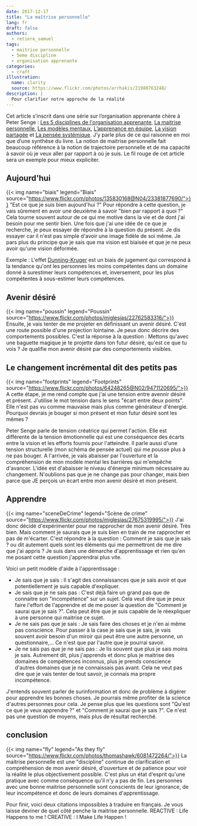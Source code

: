 ```yaml
---
date: 2017-12-17
title: "La maîtrise personnelle"
lang: fr
draft: false
authors:
  - retiere_samuel
tags:
  - maitrise personnelle
  - 5eme discipline
  - organisation apprenante
categories:
  - craft
illustration:
  name: clarity
  source: https://www.flickr.com/photos/arrhakis/21980763248/
description: |
  Pour clarifier notre approche de la réalité
---
```


Cet article s’inscrit dans une série sur l’organisation apprenante chère à Peter Senge : [Les 5 disciplines de l'organisation apprenante], [La maitrise personnelle], [Les modèles mentaux], [L’apprenance en équipe], [La vision partagée] et [La pensée systémique]. J’y parle plus de ce qui raisonne en moi que d’une synthèse du livre. La notion de maitrise personnelle fait beaucoup référence à la notion de trajectoire personnelle et de ma capacité à savoir où je veux aller par rapport à où je suis. Le fil rouge de cet article sera un exemple pour mieux expliciter.

## Aujourd'hui
{{< img name="biais" legend="Biais" source="https://www.flickr.com/photos/135830168@N04/23381877690/">}}
"Est ce que je suis bien aujourd'hui ?" Pour répondre à cette question, je vais sûrement en avoir une deuxième à savoir "bien par rapport à quoi ?" Cela tourne souvent autour de ce qui me motive dans la vie et de dont j'ai besoin pour me sentir bien. Une fois que j'ai une idée de ce que je recherche, je peux essayer de répondre à la question du présent. Je dis essayer car il n'est pas simple d'avoir une image fidèle de soi même. Je pars plus du principe que je sais que ma vision est biaisée et que je ne peux avoir qu'une vision déformée.

Exemple : L'effet [Dunning-Kruger] est un biais de jugement qui correspond à la tendance qu'ont les personnes les moins compétentes dans un domaine donné à surestimer leurs compétences et, inversement, pour les plus compétentes à sous-estimer leurs compétences.

## Avenir désiré
{{< img name="poussin" legend="Poussin" source="https://www.flickr.com/photos/miglesias/22762583316/">}}
Ensuite, je vais tenter de me projeter en définissant un avenir désiré. C'est une route possible d'une projection lointaine. Je peux donc décrire des comportements possibles. C'est la réponse à la question : Mettons qu'avec une baguette magique je te projette dans ton futur désiré, qu'est ce que tu vois ? Je qualifie mon avenir désiré par des comportements visibles.

## Le changement incrémental dit des petits pas
{{< img name="footprints" legend="Footprints" source="https://www.flickr.com/photos/64248265@N02/9471120695/">}}
A cette étape, je me rend compte que j'ai une tension entre avennir désiré et présent. J'utilise le mot tension dans le sens "écart entre deux points". Elle n'est pas vu comme mauvaise mais plus comme générateur d'énergie. Pourquoi devrais je bouger si mon présent et mon futur désiré sont les mêmes ?

Peter Senge parle de tension créatrice qui permet l'action. Elle est différente de la tension émotionnelle qui est une conséquence des écarts entre la vision et les efforts fournis pour l'atteindre. Il parle aussi d'une tension structurelle (mon schéma de pensée actuel) qui me pousse plus à ne pas bouger. A l'arrivée, je vais abaisser par l'ouverture et la compréhension de mon modèle mental les barrières qui m'empêche d'avancer. L'idée est d'abaisser le niveau d'énergie minimum nécessaire au changement. N'oublions pas que je ne change pas pour changer, mais bien parce que JE perçois un écart entre mon avenir désiré et mon présent.

## Apprendre
{{< img name="sceneDeCrime" legend="Scène de crime" source="https://www.flickr.com/photos/miglesias/27675319995/">}}
J'ai donc décidé d'expérimenter pour me rapprocher de mon avenir désiré. Très bien. Mais comment je saurais que je suis bien en train de me rapprocher et pas de m'écarter. C'est répondre à la question : Comment je sais que je sais ? ou dit autement quels sont les éléments qui me permettront de me dire que j'ai appris ? Je suis dans une démarche d'apprentissage et rien qu'en me posant cette question j'apprendrai plus vite.

Voici un petit modèle d'aide à l'apprentissage :
- Je sais que je sais : Il s'agit des connaissances que je sais avoir et que potentiellement je suis capable d'expliquer.
- Je sais que je ne sais pas : C'est déjà faire un grand pas que de connaitre son "incompétence" sur un sujet. Cela veut dire que je peux faire l'effort de l'apprendre et de me poser la question de "Comment je saurai que je sais ?". Cela peut être que je suis capable de le réexpliquer à une personne qui maitrise ce sujet.
- Je ne sais pas que je sais : Je sais faire des choses et je n'en ai même pas conscience. Pour passer à la case je sais que je sais, je vais souvent avoir besoin d'un miroir qui peut être une autre personne, un questionnaire,... Ce n'est que par l'autre que je pourrai savoir.
- Je ne sais pas que je ne sais pas : Je lis souvent que plus je sais moins je sais. Autrement dit, plus j'apprends et donc plus je maitrise des domaines de compétences inconnus, plus je prends conscience d'autres domaines que je ne connaissais pas avant. Cela ne veut pas dire que je vais tenter de tout savoir, je connais ma propre incompétence.

J'entends souvent parler de surinformation et donc de problème à digérer pour apprendre les bonnes choses. Je pourrais même profiter de la science d'autres personnes pour cela. Je pense plus que les questions sont "Qu'est ce que je veux apprendre ?" et "Comment je saurai que je sais ?". Ce n'est pas une question de moyens, mais plus de résultat recherché.

## conclusion
{{< img name="fly" legend="As they fly" source="https://www.flickr.com/photos/thomashawk/6081472264/">}}
La  maitrise personnelle est une "discipline" continue de clarification et compréhension de mon avenir désiré, d'ouverture et de patience pour voir la réalité le plus objectivement possible. C'est plus un état d'esprit qu'une pratique avec comme conséquence qu'il n'y a pas de fin. Les personnes avec une bonne maitrise personnelle sont conscients de leur ignorance, de leur incompétence et donc de leurs domaines d'apprentissage.

Pour finir, voici deux citations impossibles à traduire en français. Je vous laisse deviner de quel côté penche la maitrise personnelle.
REACTIVE : Life Happens to me !
CREATIVE : I Make Life Happen !

[Dunning-Kruger]: http://www.toupie.org/Biais/Effet_dunning-kruger.htm
[Les 5 disciplines de l'organisation apprenante]: /articles/2017-12-22-learning_organization/
[La maitrise personnelle]: /articles/2017-12-18-personal_mastery/
[Les modèles mentaux]: /articles/2017-12-18-mental_models/
[L’apprenance en équipe]: /articles/2017-12-13-team_learning/
[La vision partagée]: /articles/2017-12-17-shared_vision/
[La pensée systémique]: /articles/2017-06-08-system_thinking/

